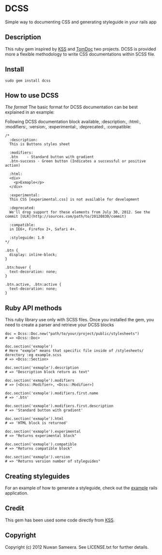 # DCSS 
Simple way to documenting CSS and generating styleguide in your rails app

## Description
This ruby gem inspired by [KSS](https://github.com/kneath/kss) and [TomDoc](http://tomdoc.org/) two projects. DCSS is provided more a flexible methodology to write CSS documentations within SCSS file.

## Install
    sudo gem install dcss

## How to use DCSS
*The format*
The basic format for DCSS documentation can be best explained in an example:

Following DCSS documentation block available,
:description:, :html:, :modifiers:, :version:, :experimental:, :deprecated:, :compatible:

    /* 
      :description: 
      This is Buttons styles sheet 

      :modifiers:
      .btn    - Standard button with gradient
      .btn-success - Green button (Indicates a successful or positive action)

      :html:
      <div>
        <p>Exmaple</p>
      </div>

      :experimental:
      This CSS [experimental.css] is not available for development

      :deprecated:
      We'll drop support for these elements from July 30, 2012. See the commit [ULR](http://sources.com/path/to/20120830/commit)

      :compatible: 
      in IE6+, Firefox 2+, Safari 4+.

      :styleguide: 1.0
    */

    .btn {
      display: inline-block;
    }

    .btn:hover {
      text-decoration: none;
    }

    .btn.active, .btn:active {
      text-decoration: none;
    }

## Ruby API methods
This ruby library use only with SCSS files. Once you installed the gem, you need to create a parser and retrieve your DCSS blocks

    doc = Dcss::Doc.new("path/to/your/project/public/stylesheets")
    # => <Dcss::Doc>

    doc.section('exmaple') 
    # Here "exmple" means that specific file inside of /stylesheets/ derectory :eg example.scss
    # => <Dcss::Section>

    doc.section('exmaple').description
    # => "Description block return as text"

    doc.section('exmaple').modifiers
    # => [<Dcss::Modifier>, <Dcss::Modifier>]

    doc.section('exmaple').modifiers.first.name
    # => '.btn'

    doc.section('exmaple').modifiers.first.description
    # => 'Standard button with gradient'

    doc.section('exmaple').html
    # => 'HTML block is returned'

    doc.section('exmaple').experimental
    # => "Returns experimental block"

    doc.section('exmaple').compatible
    # => "Returns compatible block"
  
    doc.section('exmaple').version
    # => "Returns version number of styleguides"

##  Creating styleguides
For an example of how to generate a styleguide, check out the [example](http://github.com/nuwansh/rails-dss) rails application.

## Credit
This gem has been used some code directly from [KSS](https://github.com/kneath/kss).

## Copyright

Copyright (c) 2012 Nuwan Sameera. See LICENSE.txt for
further details.

